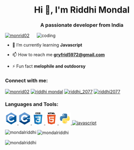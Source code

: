 

<h1 align="center">Hi 👋, I'm Riddhi Mondal</h1>
<h3 align="center">A passionate developer from India</h3>
<img align="right" alt="coding" width="400" src="https://media.tenor.com/2uyENRmiUt0AAAAC/coding.gif">

<p align="left"> <a href="https://twitter.com/monrid02" target="blank"><img src="https://img.shields.io/twitter/follow/monrid02?logo=twitter&style=for-the-badge" alt="monrid02" /></a> </p>

- 🌱 I’m currently learning **Javascript**

- 📫 How to reach me **gryfrid5972@gmail.com**

- ⚡ Fun fact **melophile and outdoorsy**

<h3 align="left">Connect with me:</h3>
<p align="left">
<a href="https://twitter.com/monrid02" target="blank"><img align="center" src="https://raw.githubusercontent.com/rahuldkjain/github-profile-readme-generator/master/src/images/icons/Social/twitter.svg" alt="monrid02" height="30" width="40" /></a>
<a href="https://www.linkedin.com/in/riddhi-mondal-659b91222/" target="blank"><img align="center" src="https://raw.githubusercontent.com/rahuldkjain/github-profile-readme-generator/master/src/images/icons/Social/linked-in-alt.svg" alt="riddhi mondal" height="30" width="40" /></a>
<a href="https://instagram.com/riddhi_2077" target="blank"><img align="center" src="https://raw.githubusercontent.com/rahuldkjain/github-profile-readme-generator/master/src/images/icons/Social/instagram.svg" alt="riddhi_2077" height="30" width="40" /></a>
<a href="https://www.codechef.com/users/riddhi2077" target="blank"><img align="center" src="https://cdn.jsdelivr.net/npm/simple-icons@3.1.0/icons/codechef.svg" alt="riddhi2077" height="30" width="40" /></a>
</p>

<h3 align="left">Languages and Tools:</h3>
<p align="left"> <a href="https://www.cprogramming.com/" target="_blank" rel="noreferrer"> <img src="https://raw.githubusercontent.com/devicons/devicon/master/icons/c/c-original.svg" alt="c" width="40" height="40"/> </a> <a href="https://www.w3schools.com/cpp/" target="_blank" rel="noreferrer"> <img src="https://raw.githubusercontent.com/devicons/devicon/master/icons/cplusplus/cplusplus-original.svg" alt="cplusplus" width="40" height="40"/> </a> <a href="https://www.w3schools.com/css/" target="_blank" rel="noreferrer"> <img src="https://raw.githubusercontent.com/devicons/devicon/master/icons/css3/css3-original-wordmark.svg" alt="css3" width="40" height="40"/> </a> <a href="https://www.w3.org/html/" target="_blank" rel="noreferrer"> <img src="https://raw.githubusercontent.com/devicons/devicon/master/icons/html5/html5-original-wordmark.svg" alt="html5" width="40" height="40"/> </a> <a href="https://www.python.org" target="_blank" rel="noreferrer"> <img src="https://raw.githubusercontent.com/devicons/devicon/master/icons/python/python-original.svg" alt="python" width="40" height="40"/> </a> 
 <a href="https://www.javascript.com/" target="_blank" rel="noreferrer"> <img src="https://cdn.jsdelivr.net/gh/devicons/devicon@latest/icons/javascript/javascript-original.svg" alt="javascript" width="40" height="40"/> </a> </p>

<p><img align="left" src="https://github-readme-stats.vercel.app/api/top-langs?username=mondalriddhi&show_icons=true&locale=en&layout=compact" alt="mondalriddhi" /></p>

<p>&nbsp;<img align="center" src="https://github-readme-stats.vercel.app/api?username=mondalriddhi&show_icons=true&locale=en" alt="mondalriddhi" /></p>

<p><img align="center" src="https://github-readme-streak-stats.herokuapp.com/?user=mondalriddhi&" alt="mondalriddhi" /></p>

